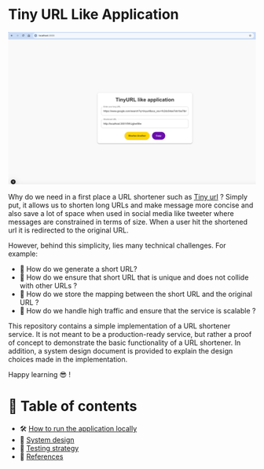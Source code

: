 # Tiny URL Like Application

![Tiny URL Like Application](docs/tiny-url-application.png)

Why do we need in a first place a URL shortener such as [Tiny url](http://tinyurl.com) ? Simply put, it allows us to 
shorten long URLs and make message more concise and also save a lot of space when used in social media like tweeter 
where messages are constrained in terms of size. When a user hit the shortened url it is redirected to the original URL.

However, behind this simplicity, lies many technical challenges. For example:
* 💎 How do we generate a short URL?
* 💎 How do we ensure that short URL that is unique and does not collide with other URLs ?
* 💎 How do we store the mapping between the short URL and the original URL ?
* 💎 How do we handle high traffic and ensure that the service is scalable ?

This repository contains a simple implementation of a URL shortener service. It is not meant to be a production-ready 
service, but rather a proof of concept to demonstrate the basic functionality of a URL shortener. In addition, a system
design document is provided to explain the design choices made in the implementation. 

Happy learning 😎 !

# 📖 Table of contents

* 🛠 [How to run the application locally](docs/how-to-build-run-the-app-locally.md)
* 📐 [System design](docs/system-design.md)
* 🔦 [Testing strategy](docs/testing-strategy.md)
* 📘 [References](docs/references.md)